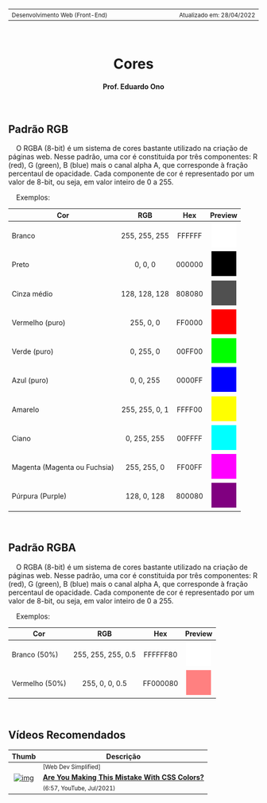 <table>
<tr>
<td align="left" width="8000">
  <small>Desenvolvimento Web (Front-End)</small>
</td>
<td align="right">
  <small>Atualizado&nbsp;em:&nbsp;28/04/2022</small>
</td>
</tr>
</table>

<br>

<h1 align="center">
Cores
</h1>
<h4 align="center">
Prof. Eduardo Ono
</h4>

<br>

## Padrão RGB

&nbsp;&nbsp;&nbsp;&nbsp;O RGBA (8-bit) é um sistema de cores bastante utilizado na criação de páginas web. Nesse padrão, uma cor é constituida por três componentes: R (red), G (green), B (blue) mais o canal alpha A, que corresponde à fração percentaul de opacidade. Cada componente de cor é representado por um valor de 8-bit, ou seja, em valor inteiro de 0 a 255.

&nbsp;&nbsp;&nbsp;&nbsp;Exemplos:

<p align="center">

| Cor | RGB | Hex | Preview |
| --- | :--: | :-: | :-: |
| Branco | 255, 255, 255 | FFFFFF | <img src="./img/branco.png" width="50">
| Preto | 0, 0, 0 | 000000 | <img src="./img/000000.png" width="50">
| Cinza médio | 128, 128, 128 | 808080 | <img src="./img/cinza-medio.png" width="50"> 
| Vermelho (puro) | 255, 0, 0 | FF0000 | <img src="./img/vermelho.png" width="50">
| Verde (puro) | 0, 255, 0 | 00FF00 | <img src="./img/verde.png" width="50">
| Azul (puro) | 0, 0, 255 | 0000FF | <img src="./img/azul.png" width="50"> 
| Amarelo | 255, 255, 0, 1 | FFFF00 | <img src="./img/amarelo.png" width="50">
| Ciano | 0, 255, 255 | 00FFFF | <img src="./img/ciano.png" width="50">
| Magenta (Magenta ou Fuchsia) | 255, 255, 0 | FF00FF | <img src="./img/turquesa.png" width="50">
| Púrpura (Purple) | 128, 0, 128 | 800080 | <img src="./img/purple.png" width="50" >
</p>

<br>

## Padrão RGBA

&nbsp;&nbsp;&nbsp;&nbsp;O RGBA (8-bit) é um sistema de cores bastante utilizado na criação de páginas web. Nesse padrão, uma cor é constituida por três componentes: R (red), G (green), B (blue) mais o canal alpha A, que corresponde à fração percentaul de opacidade. Cada componente de cor é representado por um valor de 8-bit, ou seja, em valor inteiro de 0 a 255.

&nbsp;&nbsp;&nbsp;&nbsp;Exemplos:

| Cor | RGB | Hex | Preview |
| --- | :--: | :-: | :-: |
| Branco (50%) | 255, 255, 255, 0.5 | FFFFFF80 | <img src="./img/branco-alpha-50.png" width="50">
| Vermelho (50%) | 255, 0, 0, 0.5 | FF000080 | <img src="./img/vermelho-alpha-50.png" width="50">

&nbsp;

## Vídeos Recomendados

| Thumb | Descrição |
| :-: | --- |
| [![img](https://img.youtube.com/vi/EJtmfkKulNA/default.jpg)](https://www.youtube.com/watch?v=EJtmfkKulNA) | <sup>[Web Dev Simplified]</sup><br>[__Are You Making This Mistake With CSS Colors?__](https://www.youtube.com/watch?v=EJtmfkKulNA)<br><sub>(6:57, YouTube, Jul/2021)</sub>

&nbsp;
